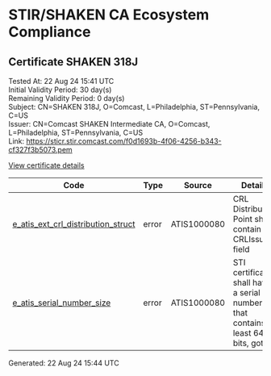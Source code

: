 # STIR/SHAKEN CA Ecosystem Compliance

## Certificate SHAKEN 318J

Tested At: 22 Aug 24 15:41 UTC\
Initial Validity Period: 30 day(s)\
Remaining Validity Period: 0 day(s)\
Subject: CN=SHAKEN 318J, O=Comcast, L=Philadelphia, ST=Pennsylvania, C=US\
Issuer: CN=Comcast SHAKEN Intermediate CA, O=Comcast, L=Philadelphia, ST=Pennsylvania, C=US\
Link: https://sticr.stir.comcast.com/f0d1693b-4f06-4256-b343-cf327f3b5073.pem

[View certificate details](https://x509.io/?cert=MIICqzCCAlGgAwIBAgIIe2IYlMEWHNowCgYIKoZIzj0EAwIwdjELMAkGA1UEBhMCVVMxFTATBgNVBAgTDFBlbm5zeWx2YW5pYTEVMBMGA1UEBxMMUGhpbGFkZWxwaGlhMRAwDgYDVQQKEwdDb21jYXN0MScwJQYDVQQDEx5Db21jYXN0IFNIQUtFTiBJbnRlcm1lZGlhdGUgQ0EwHhcNMjQwNzIyMjA1NTUyWhcNMjQwODIxMjA1NTUyWjBjMQswCQYDVQQGEwJVUzEVMBMGA1UECBMMUGVubnN5bHZhbmlhMRUwEwYDVQQHEwxQaGlsYWRlbHBoaWExEDAOBgNVBAoTB0NvbWNhc3QxFDASBgNVBAMTC1NIQUtFTiAzMThKMFkwEwYHKoZIzj0CAQYIKoZIzj0DAQcDQgAEf49z4m9Ikyr17TF9ABqGqxtQjw89jFdnVEyfURH4lomdVeoc2hsc6MqwYwO3dBNBgbnXVry2%2Bo%2B8n3rSOvfZzaOB2zCB2DAOBgNVHQ8BAf8EBAMCB4AwDAYDVR0TAQH%2FBAIwADAdBgNVHQ4EFgQUi%2Bch08LojR1ARAhDdnTZsZaG2Z4wHwYDVR0jBBgwFoAU64mTb7rIbYlz7nBF2qD7W9Q5IiEwRwYDVR0fBEAwPjA8oDqgOIY2aHR0cHM6Ly9hdXRoZW50aWNhdGUtYXBpLmljb25lY3Rpdi5jb20vZG93bmxvYWQvdjEvY3JsMBcGA1UdIAQQMA4wDAYKYIZIAYb%2FCQEBBDAWBggrBgEFBQcBGgQKMAigBhYEMzE4SjAKBggqhkjOPQQDAgNIADBFAiAqkxTN0XWEZeQO0MxV4iIVW59KONsDeySX7MwMmOKfjAIhANZe%2BaLmyzQAk7%2F44yp0oyLab52tPGIBjLx7qGtA58b%2F)

| Code | Type | Source | Details |
|------|------|--------|---------|
| [e_atis_ext_crl_distribution_struct](../../ISSUES/e_atis_ext_crl_distribution_struct/README.md) | error | ATIS1000080 | CRL Distribution Point shall contain a CRLIssuer field |
| [e_atis_serial_number_size](../../ISSUES/e_atis_serial_number_size/README.md) | error | ATIS1000080 | STI certificates shall have a serial number that contains at least 64 bits, got 63 |


Generated: 22 Aug 24 15:44 UTC